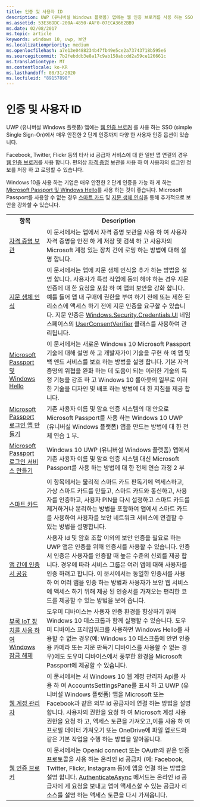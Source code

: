 ```yaml
---
title: 인증 및 사용자 ID
description: UWP (유니버설 Windows 플랫폼) 앱에는 웹 인증 브로커를 사용 하는 SSO (simple Single Sign-On)에서 매우 안전한 2 단계 인증까지 다양 한 사용자 인증 옵션이 있습니다.
ms.assetid: 53E36DDC-200A-4850-AAF0-07ECA3662BB9
ms.date: 02/08/2017
ms.topic: article
keywords: windows 10, uwp, 보안
ms.localizationpriority: medium
ms.openlocfilehash: a7e13e0488234b47fb49e5ce2a73743718b595e6
ms.sourcegitcommit: 7b2febddb3e8a17c9ab158abcdd2a59ce126661c
ms.translationtype: MT
ms.contentlocale: ko-KR
ms.lasthandoff: 08/31/2020
ms.locfileid: "89157898"
---
```

# <a name="authentication-and-user-identity"></a>인증 및 사용자 ID



UWP (유니버설 Windows 플랫폼) 앱에는 [웹 인증 브로커](web-authentication-broker.md) 를 사용 하는 SSO (simple Single Sign-On)에서 매우 안전한 2 단계 인증까지 다양 한 사용자 인증 옵션이 있습니다.

Facebook, Twitter, Flickr 등의 타사 id 공급자 서비스에 대 한 일반 앱 연결의 경우 [웹 인증 브로커](web-authentication-broker.md)를 사용 합니다. 편의상 [자격 증명](credential-locker.md) 보관을 사용 하 여 사용자의 로그인 정보를 저장 하 고 로밍할 수 있습니다.

Windows 10을 사용 하는 기업은 매우 안전한 2 단계 인증을 가능 하 게 하는 [Microsoft Passport 및 Windows Hello](microsoft-passport.md)를 사용 하는 것이 좋습니다. Microsoft Passport를 사용할 수 없는 경우 [스마트 카드](smart-cards.md) 및 [지문 생체 인식](fingerprint-biometrics.md)을 통해 추가적으로 보안을 강화할 수 있습니다.

<table>
<tr><th>항목</th><th>Description</th></tr>
<tr><td><a href="credential-locker.md">자격 증명 보관</a></td><td>이 문서에서는 앱에서 자격 증명 보관을 사용 하 여 사용자 자격 증명을 안전 하 게 저장 및 검색 하 고 사용자의 Microsoft 계정 있는 장치 간에 로밍 하는 방법에 대해 설명 합니다.</td></tr>

<tr><td><a href="fingerprint-biometrics.md">지문 생체 인식</a> </td><td>이 문서에서는 앱에 지문 생체 인식을 추가 하는 방법을 설명 합니다. 사용자가 특정 작업에 동의 해야 하는 경우 지문 인증에 대 한 요청을 포함 하 여 앱의 보안을 강화 합니다. 예를 들어 앱 내 구매에 권한을 부여 하기 전에 또는 제한 된 리소스에 액세스 하기 전에 지문 인증을 요구할 수 있습니다. 지문 인증은 <a href="/uwp/api/Windows.Security.Credentials.UI.UserConsentVerifier">Windows.Security.Credentials.UI</a> 네임스페이스의 <a href="https://docs.microsoft.com/uwp/api/Windows.Security.Credentials.UI">UserConsentVerifier</a> 클래스를 사용하여 관리됩니다.</td></tr>
<tr><td><a href="microsoft-passport.md">Microsoft Passport 및 Windows Hello</a></td><td>이 문서에서는 새로운 Windows 10 Microsoft Passport 기술에 대해 설명 하 고 개발자가이 기술을 구현 하 여 앱 및 백 엔드 서비스를 보호 하는 방법을 설명 합니다. 기본 자격 증명의 위협을 완화 하는 데 도움이 되는 이러한 기술의 특정 기능을 강조 하 고 Windows 10 롤아웃의 일부로 이러한 기술을 디자인 및 배포 하는 방법에 대 한 지침을 제공 합니다. </td></tr>
<tr><td><a href="microsoft-passport-login.md">Microsoft Passport 로그인 앱 만들기</a></td><td>기존 사용자 이름 및 암호 인증 시스템의 대 안으로 Microsoft Passport를 사용 하는 Windows 10 UWP (유니버설 Windows 플랫폼) 앱을 만드는 방법에 대 한 전체 연습 1 부.</td></tr>
<tr><td><a href="microsoft-passport-login-auth-service.md">Microsoft Passport 로그인 서비스 만들기</a></td><td>Windows 10 UWP (유니버설 Windows 플랫폼) 앱에서 기존 사용자 이름 및 암호 인증 시스템 대신 Microsoft Passport를 사용 하는 방법에 대 한 전체 연습 과정 2 부</td></tr>
<tr><td><a href="smart-cards.md">스마트 카드</a></td><td>이 항목에서는 물리적 스마트 카드 판독기에 액세스하고, 가상 스마트 카드를 만들고, 스마트 카드와 통신하고, 사용자를 인증하고, 사용자 PIN을 다시 설정하고 스마트 카드를 제거하거나 분리하는 방법을 포함하여 앱에서 스마트 카드를 사용하여 사용자를 보안 네트워크 서비스에 연결할 수 있는 방법을 설명합니다.</td></tr>
<tr><td><a href="share-certificates.md">앱 간에 인증서 공유</a></td><td>사용자 Id 및 암호 조합 이외의 보안 인증을 필요로 하는 UWP 앱은 인증을 위해 인증서를 사용할 수 있습니다. 인증서 인증은 사용자를 인증할 때 높은 수준의 신뢰를 제공 합니다. 경우에 따라 서비스 그룹은 여러 앱에 대해 사용자를 인증 하려고 합니다. 이 문서에서는 동일한 인증서를 사용 하 여 여러 앱을 인증 하는 방법과 사용자가 보안 웹 서비스에 액세스 하기 위해 제공 된 인증서를 가져오는 편리한 코드를 제공할 수 있는 방법을 보여 줍니다.</td></tr>
<tr><td><a href="companion-device-unlock.md">부록 IoT 장치를 사용 하 여 Windows 잠금 해제</a></td><td>도우미 디바이스는 사용자 인증 환경을 향상하기 위해 Windows 10 데스크톱과 함께 실행할 수 있습니다. 도우미 디바이스 프레임워크를 사용하면 Windows Hello를 사용할 수 없는 경우(예: Windows 10 데스크톱에 안면 인증용 카메라 또는 지문 판독기 디바이스를 사용할 수 없는 경우)에도 도우미 디바이스에서 풍부한 환경을 Microsoft Passport에 제공할 수 있습니다.</td></tr>
<tr><td><a href="web-account-manager.md">웹 계정 관리자</a></td><td>이 문서에서는 새 Windows 10 웹 계정 관리자 Api를 사용 하 여 AccountsSettingsPane를 표시 하 고 UWP (유니버설 Windows 플랫폼) 앱을 Microsoft 또는 Facebook과 같은 외부 id 공급자에 연결 하는 방법을 설명 합니다. 사용자의 권한을 요청 하 여 Microsoft 계정 사용 권한을 요청 하 고, 액세스 토큰을 가져오고,이를 사용 하 여 프로필 데이터 가져오기 또는 OneDrive에 파일 업로드와 같은 기본 작업을 수행 하는 방법을 알아봅니다. </td></tr>
<tr><td><a href="web-authentication-broker.md">웹 인증 브로커</a></td><td>이 문서에서는 Openid connect 또는 OAuth와 같은 인증 프로토콜을 사용 하는 온라인 id 공급자 (예: Facebook, Twitter, Flickr, Instagram 등)에 앱을 연결 하는 방법을 설명 합니다. <a href="/uwp/api/windows.security.authentication.web.webauthenticationbroker.authenticateasync">AuthenticateAsync</a> 메서드는 온라인 id 공급자에 게 요청을 보내고 앱이 액세스할 수 있는 공급자 리소스를 설명 하는 액세스 토큰을 다시 가져옵니다.</td></tr>
</table>